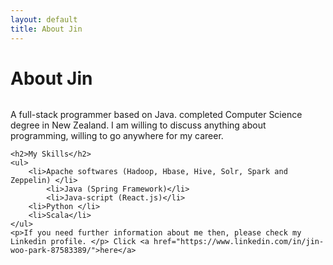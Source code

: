 ```yaml
---
layout: default
title: About Jin
---
```


<div class="post">
	<h1 class="pageTitle">About Jin</h1>
	<img src="{{ '/assets/img/blog_wall2.jpg' | prepend: site.baseurl }}" alt="">
	<p class="intro"> A full-stack programmer based on Java.
	completed Computer Science degree in New Zealand.
	I am willing to discuss anything about programming, willing to go anywhere for my career.
	</p>

	<h2>My Skills</h2>
	<ul>
  		<li>Apache softwares (Hadoop, Hbase, Hive, Solr, Spark and Zeppelin) </li>
			<li>Java (Spring Framework)</li>
			<li>Java-script (React.js)</li>
  		<li>Python </li>
  		<li>Scala</li>
  	</ul>
    <p>If you need further information about me then, please check my Linkedin profile. </p> Click <a href="https://www.linkedin.com/in/jin-woo-park-87583389/">here</a>

</div>
